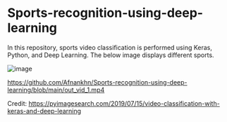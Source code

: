 # Sports-recognition-using-deep-learning
In this repository, sports video classification is performed using Keras, Python, and Deep Learning.
The below image displays different sports.


![image](https://github.com/Afnankhn/Sports-recognition-using-deep-learning/assets/55242810/c58584d6-5c39-4c05-bc44-592eea07acf4)

https://github.com/Afnankhn/Sports-recognition-using-deep-learning/blob/main/out_vid_1.mp4

Credit: https://pyimagesearch.com/2019/07/15/video-classification-with-keras-and-deep-learning
